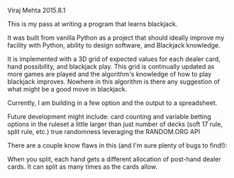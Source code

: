 Viraj Mehta
2015.8.1

This is my pass at writing a program that learns blackjack.

It was built from vanilla Python as a project that should ideally improve my facility with Python, ability to design software, and Blackjack knowledge.

It is implemented with a 3D grid of expected values for each dealer card, hand possibility, and blackjack play.  This grid is continually updated as more games are played and the algorithm's knowledge of how to play blackjack improves.  Nowhere in this algorithm is there any suggestion of what might be a good move in blackjack.

Currently, I am building in a few option and the output to a spreadsheet.

Future development might include:
card counting and variable betting 
options in the ruleset a little larger than just number of decks (soft 17 rule, split rule, etc.)
true randomness leveraging the RANDOM.ORG API 

There are a couple know flaws in this (and I'm sure plenty of bugs to find!):

When you split, each hand gets a different allocation of post-hand dealer cards.
It can split as many times as the cards allow.